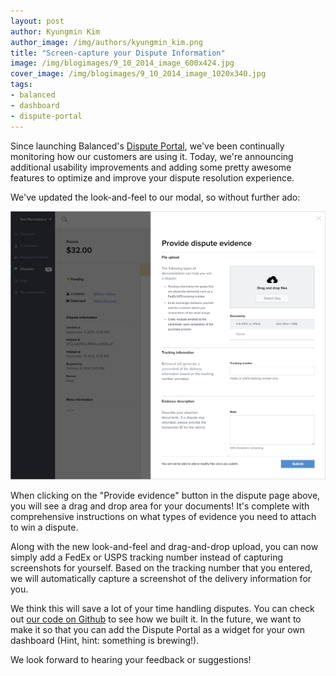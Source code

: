 ```yaml
---
layout: post
author: Kyungmin Kim
author_image: /img/authors/kyungmin_kim.png
title: "Screen-capture your Dispute Information"
image: /img/blogimages/9_10_2014_image_600x424.jpg
cover_image: /img/blogimages/9_10_2014_image_1020x340.jpg
tags:
- balanced
- dashboard
- dispute-portal
---
```


Since launching Balanced's [Dispute Portal](http://blog.balancedpayments.com/announcing-dispute-portal/), we've been continually monitoring how our customers are using it. Today, we're announcing additional usability improvements and adding some pretty awesome features to optimize and improve your dispute resolution experience.

We've updated the look-and-feel to our modal, so without further ado:

[![Dispute portal](/img/blogimages/dispute-evidence-modal.png)](/img/blogimages/dispute-evidence-modal.png)

When clicking on the "Provide evidence" button in the dispute page above, you will see a drag and drop area for your documents! It's complete with comprehensive instructions on what types of evidence you need to attach to win a dispute.

Along with the new look-and-feel and drag-and-drop upload, you can now simply add a FedEx or USPS tracking number instead of capturing screenshots for yourself. Based on the tracking number that you entered, we will automatically capture a screenshot of the delivery information for you.

We think this will save a lot of your time handling disputes. You can check out [our code on Github](https://github.com/balanced/balanced-dashboard/pull/1456/files) to see how we built it. In the future, we want to make it so that you can add the Dispute Portal as a widget for your own dashboard (Hint, hint: something is brewing!).

We look forward to hearing your feedback or suggestions!